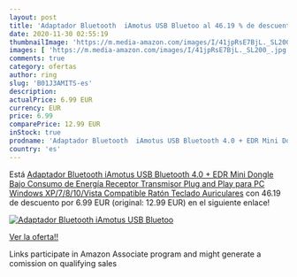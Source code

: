 ```yaml
---
layout: post
title: 'Adaptador Bluetooth  iAmotus USB Bluetoo al 46.19 % de descuento'
date: 2020-11-30 02:55:19
thumbnailImage: 'https://m.media-amazon.com/images/I/41jpRsE7BjL._SL200_.jpg'
images: [ 'https://m.media-amazon.com/images/I/41jpRsE7BjL._SL200_.jpg' ]
comments: true
category: ofertas
author: ring
slug: 'B01J3AMITS-es'
description:
actualPrice: 6.99 EUR
currency: EUR
price: 6.99
comparePrice: 12.99 EUR
inStock: true
prodname: 'Adaptador Bluetooth  iAmotus USB Bluetooth 4.0 + EDR Mini Dongle Bajo Consumo de Energía Receptor Transmisor Plug and Play para PC Windows XP/7/8/10/Vista  Compatible Ratón  Teclado  Auriculares'
country: 'es'
---
```


Está [Adaptador Bluetooth  iAmotus USB Bluetooth 4.0 + EDR Mini Dongle Bajo Consumo de Energía Receptor Transmisor Plug and Play para PC Windows XP/7/8/10/Vista  Compatible Ratón  Teclado  Auriculares](https://www.amazon.es/dp/B01J3AMITS/?tag=tolees-21) con 46.19 de descuento por 6.99 EUR (original: 12.99 EUR) en el siguiente enlace!

[![Adaptador Bluetooth  iAmotus USB Bluetoo](https://m.media-amazon.com/images/I/41jpRsE7BjL._SL200_.jpg)](https://www.amazon.es/dp/B01J3AMITS/?tag=tolees-21)

[Ver la oferta!!](https://www.amazon.es/dp/B01J3AMITS/?tag=tolees-21)

Links participate in Amazon Associate program and might generate a comission on qualifying sales


